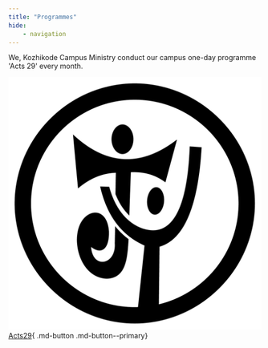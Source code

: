 ```yaml
---
title: "Programmes"
hide: 
    - navigation
---
```


We, Kozhikode Campus Ministry conduct our campus one-day programme 'Acts 29' every month.

[<span class="button_image">![Acts 29](../assets/acts29.png)<br><span class="image_caption">Acts29</span></span>](./acts29.md){ .md-button .md-button--primary}